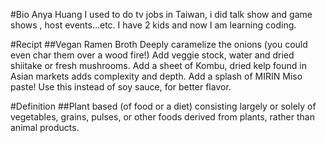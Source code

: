#Bio
Anya Huang
I used to do tv jobs in Taiwan, i did talk show and game shows , host events...etc.
I have 2 kids and now I am learning coding.

#Recipt
##Vegan Ramen Broth
Deeply caramelize the onions (you could even char them over a wood fire!)
Add veggie stock, water and dried shiitake or fresh mushrooms.
Add a sheet of  Kombu, dried kelp found in Asian markets adds complexity and depth.
Add a splash of MIRIN
Miso paste! Use this instead of soy sauce, for better flavor.

#Definition
##Plant based
(of food or a diet) consisting largely or solely of vegetables, grains, pulses, or other foods derived from plants, rather than animal products.
